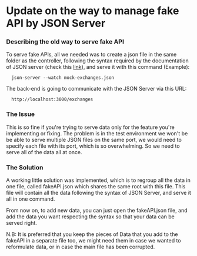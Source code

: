 # Update on the way to manage fake API by JSON Server

### Describing the old way to serve fake API

To serve fake APIs, all we needed was to create a json file in the same folder
as the controller, following the syntax required by the documentation of JSON
server (check this [link](https://github.com/typicode/json-server)), 
and serve it with this command (Example):

```http
  json-server --watch mock-exchanges.json
```

The back-end is going to communicate with the JSON Server via this URL:

```http
  http://localhost:3000/exchanges
```

### The Issue

This is so fine if you're trying to serve data only for the feature you're 
implementing or fixing. The problem is in the test environment we won't be 
be able to serve multiple JSON files on the same port, we would need 
to specify each file with its port, which is so overwhelming. So we need 
to serve all of the data all at once.

### The Solution

A working little solution was implemented, which is to regroup all the data 
in one file, called fakeAPI.json which shares the same root with this file.
This file will contain all the data following the syntax of JSON Server, 
and serve it all in one command. 

From now on, to add new data, you can just open the fakeAPI.json file, and
add the data you want respecting the syntax so that your data can be served 
right.

N.B: It is preferred that you keep the pieces of Data that you add to 
the fakeAPI in a separate file too, we might need them in case we wanted
to reformulate data, or in case the main file has been corrupted.
